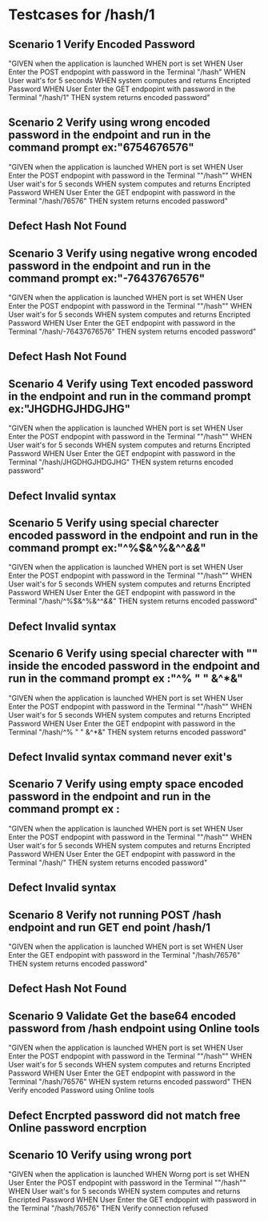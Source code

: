 # Testcases for /hash/1

## Scenario 1 Verify Encoded Password
"GIVEN when the application is launched
WHEN port is set
WHEN  User Enter the POST endpopint with password in the Terminal "/hash"
WHEN User wait's for 5 seconds
WHEN system computes and returns Encripted Password
WHEN  User Enter the GET endpopint with password in the Terminal "/hash/1"
THEN system returns encoded password"

## Scenario 2 Verify using wrong encoded password in the endpoint and run in the command prompt ex:"6754676576"
"GIVEN when the application is launched
WHEN port is set
WHEN  User Enter the POST endpopint with password in the Terminal ""/hash""
WHEN User wait's for 5 seconds
WHEN system computes and returns Encripted Password
WHEN  User Enter the GET endpopint with password in the Terminal "/hash/76576"
THEN system returns encoded password"

## Defect Hash Not Found

## Scenario 3 Verify using negative wrong encoded password in the endpoint and run in the command prompt ex:"-76437676576"
"GIVEN when the application is launched
WHEN port is set
WHEN  User Enter the POST endpopint with password in the Terminal ""/hash""
WHEN User wait's for 5 seconds
WHEN system computes and returns Encripted Password
WHEN  User Enter the GET endpopint with password in the Terminal "/hash/-76437676576"
THEN system returns encoded password"

## Defect Hash Not Found

## Scenario 4 Verify using Text encoded password in the endpoint and run in the command prompt ex:"JHGDHGJHDGJHG"
"GIVEN when the application is launched
WHEN port is set
WHEN  User Enter the POST endpopint with password in the Terminal ""/hash""
WHEN User wait's for 5 seconds
WHEN system computes and returns Encripted Password
WHEN  User Enter the GET endpopint with password in the Terminal "/hash/JHGDHGJHDGJHG"
THEN system returns encoded password"

##  Defect Invalid syntax

## Scenario 5 Verify using special charecter encoded password in the endpoint and run in the command prompt ex:"^%$&^%&^^*&&*"
"GIVEN when the application is launched
WHEN port is set
WHEN  User Enter the POST endpopint with password in the Terminal ""/hash""
WHEN User wait's for 5 seconds
WHEN system computes and returns Encripted Password
WHEN  User Enter the GET endpopint with password in the Terminal "/hash/^%$&^%&^^*&&*"
THEN system returns encoded password"

## Defect Invalid syntax

## Scenario 6 Verify using special charecter with "" inside the encoded password in the endpoint and run in the command prompt ex :"^% "  " &^*&"
"GIVEN when the application is launched
WHEN port is set
WHEN  User Enter the POST endpopint with password in the Terminal ""/hash""
WHEN User wait's for 5 seconds
WHEN system computes and returns Encripted Password
WHEN  User Enter the GET endpopint with password in the Terminal "/hash/^% "  " &^*&"
THEN system returns encoded password"

## Defect Invalid syntax command never exit's

## Scenario 7 Verify using empty space encoded password in the endpoint and run in the command prompt ex : 
"GIVEN when the application is launched
WHEN port is set
WHEN  User Enter the POST endpopint with password in the Terminal ""/hash""
WHEN User wait's for 5 seconds
WHEN system computes and returns Encripted Password
WHEN  User Enter the GET endpopint with password in the Terminal "/hash/"
THEN system returns encoded password"

## Defect Invalid syntax


## Scenario 8 Verify not running POST /hash endpoint  and run GET end point /hash/1
"GIVEN when the application is launched
WHEN port is set
WHEN  User Enter the GET endpopint with password in the Terminal "/hash/76576"
THEN system returns encoded password"

## Defect Hash Not Found

## Scenario 9 Validate Get the base64 encoded password from /hash endpoint using Online tools
"GIVEN when the application is launched
WHEN port is set
WHEN  User Enter the POST endpopint with password in the Terminal ""/hash""
WHEN User wait's for 5 seconds
WHEN system computes and returns Encripted Password
WHEN  User Enter the GET endpopint with password in the Terminal "/hash/76576"
WHEN system returns encoded password"
THEN Verify encoded Password using Online tools

## Defect Encrpted password did not match free Online password encrption

## Scenario 10 Verify using wrong port
"GIVEN when the application is launched
WHEN Worng port is set
WHEN  User Enter the POST endpopint with password in the Terminal ""/hash""
WHEN User wait's for 5 seconds
WHEN system computes and returns Encripted Password
WHEN  User Enter the GET endpopint with password in the Terminal "/hash/76576"
THEN  Verify connection refused
